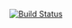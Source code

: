 [![Build Status](https://travis-ci.org/suyati/mongologue.svg?token=zeq4PQv6LTxRxo3dwyhm)](https://travis-ci.org/suyati/mongologue)